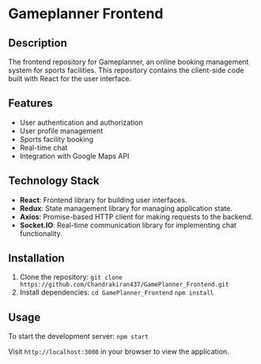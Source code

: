 # Gameplanner Frontend

## Description
The frontend repository for Gameplanner, an online booking management system for sports facilities. This repository contains the client-side code built with React for the user interface.

## Features
- User authentication and authorization
- User profile management
- Sports facility booking
- Real-time chat
- Integration with Google Maps API

## Technology Stack
- **React**: Frontend library for building user interfaces.
- **Redux**: State management library for managing application state.
- **Axios**: Promise-based HTTP client for making requests to the backend.
- **Socket.IO**: Real-time communication library for implementing chat functionality.

## Installation
1. Clone the repository:
```git clone https://github.com/Chandrakiran437/GamePlanner_Frontend.git```
2. Install dependencies:
```cd GamePlanner_Frontend```
```npm install```

## Usage
To start the development server:
```npm start```

Visit `http://localhost:3000` in your browser to view the application.

